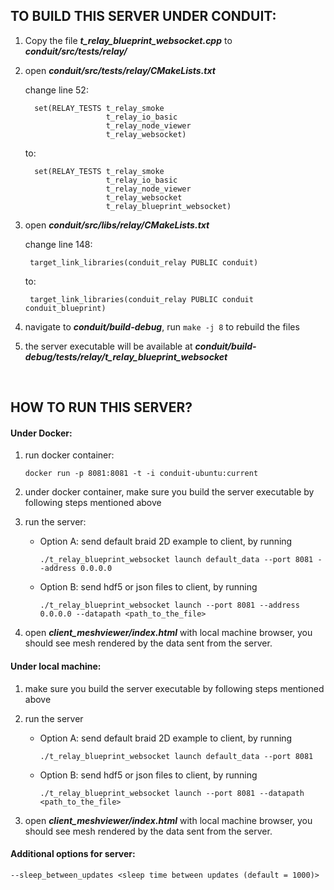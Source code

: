 ## TO BUILD THIS SERVER UNDER CONDUIT:
1. Copy the file __*t_relay_blueprint_websocket.cpp*__ to __*conduit/src/tests/relay/*__
2. open __*conduit/src/tests/relay/CMakeLists.txt*__

	change line 52:

	```
      set(RELAY_TESTS t_relay_smoke
                      t_relay_io_basic
                      t_relay_node_viewer
                      t_relay_websocket)
	```
    to:
  	```
      set(RELAY_TESTS t_relay_smoke
                      t_relay_io_basic
                      t_relay_node_viewer
                      t_relay_websocket
                      t_relay_blueprint_websocket)
  	```

3. open __*conduit/src/libs/relay/CMakeLists.txt*__

   change line 148:

		target_link_libraries(conduit_relay PUBLIC conduit)
   to:
   
		target_link_libraries(conduit_relay PUBLIC conduit conduit_blueprint)

4. navigate to __*conduit/build-debug*__, run `make -j 8` to rebuild the files
5. the server executable will be available at __*conduit/build-debug/tests/relay/t_relay_blueprint_websocket*__

<br />
  
## HOW TO RUN THIS SERVER?

#### Under Docker:

1. run docker container: 
	```
	docker run -p 8081:8081 -t -i conduit-ubuntu:current
	```

2. under docker container, make sure you build the server executable by following steps mentioned above

3. run the server:

	* Option A: send default braid 2D example to client, by running 
	
		```
		./t_relay_blueprint_websocket launch default_data --port 8081 --address 0.0.0.0 
		```
	
	* Option B: send hdf5 or json files to client, by running 
	
		```
		./t_relay_blueprint_websocket launch --port 8081 --address 0.0.0.0 --datapath <path_to_the_file> 
		```

4. open __*client_meshviewer/index.html*__ with local machine browser, you should see mesh rendered by the data sent from the server.


#### Under local machine:

1. make sure you build the server executable by following steps mentioned above


2. run the server 

	* Option A: send default braid 2D example to client, by running
	
		```
		./t_relay_blueprint_websocket launch default_data --port 8081
		```
	
	* Option B: send hdf5 or json files to client, by running 
	
		```
		./t_relay_blueprint_websocket launch --port 8081 --datapath <path_to_the_file>
		```
	
3. open __*client_meshviewer/index.html*__ with local machine browser, you should see mesh rendered by the data sent from the server.

#### Additional options for server:

	--sleep_between_updates <sleep time between updates (default = 1000)>
